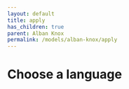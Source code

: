 ```yaml
---
layout: default
title: apply
has_children: true
parent: Alban Knox
permalink: /models/alban-knox/apply
---
```


# Choose a language
